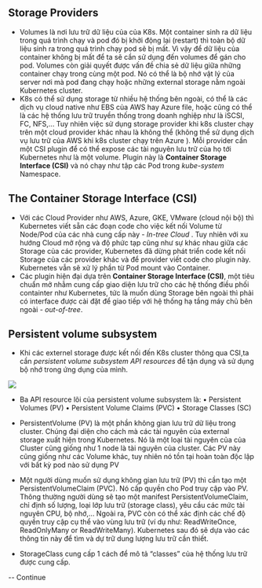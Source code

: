 ## Storage Providers
- Volumes là nơi lưu trữ dữ liệu của của K8s. Một container sinh ra dữ liệu trong quá trình chạy và pod đó bị khởi động lại (restart) thì toàn bộ dữ liệu sinh ra trong quá trình chạy pod sẽ bị mất. Vì vậy để dữ liệu của container không bị mất để ta sẽ cần sử dụng đến volumes để gán cho pod. Volumes còn giải quyết được vấn đề chia sẻ dữ liệu giữa những container chạy trong cùng một pod. Nó có thể là bộ nhớ vật lý của server nơi mà pod đang chạy hoặc những external storage nằm ngoài Kubernetes cluster.
- K8s có thể sử dụng storage từ nhiều hệ thống bên ngoài, có thể là các dịch vụ cloud native như EBS của AWS hay Azure file, hoặc cũng có thể là các hệ thống lưu trữ truyền thống trong doanh nghiệp như là iSCSI, FC, NFS,... Tuy nhiên việc sử dụng storage provider khi k8s cluster chạy trên một cloud provider khác nhau là không thể (không thể sử dụng dịch vụ lưu trữ của AWS khi k8s cluster chạy trên Azure ). Mỗi provider cần một CSI plugin để có thể expose các tài nguyên lưu trữ của họ tới Kubernetes như là một volume. Plugin này là **Container Storage Interface (CSI)** và  nó chạy như tập các Pod trong *kube-system* Namespace.

## The Container Storage Interface (CSI)
- Với các Cloud Provider như AWS, Azure, GKE, VMware (cloud nội bộ) thì Kubernetes viết sẵn các đoạn code cho việc kết nối Volume từ Node/Pod của các nhà cung cấp này - *In-tree Cloud* . Tuy nhiên với xu hướng Cloud mở rộng và độ phức tạp cũng như sự khác nhau giữa các Storage của các provider, Kubernetes đã dừng phát triển code kết nối Storage của các provider khác và để provider viết code cho plugin này. Kubernetes vẫn sẽ xử lý phần từ Pod mount vào Container.
- Các plugin hiện đại dựa trên **Container Storage Interface (CSI)**, một tiêu chuẩn mở nhằm cung cấp giao diện lưu trữ cho các hệ thống điều phối containter như Kubernetes, tức là muốn dùng Storage bên ngoài thì phải có interface được cài đặt để giao tiếp với hệ thống hạ tầng máy chủ bên ngoài - *out-of-tree*.    
## Persistent volume subsystem
- Khi các externel storage được kết nối đến K8s cluster thông qua CSI,ta cần *persistent volume subsystem API resources* để tận dụng và sử dụng bộ nhớ trong ứng dụng của mình.

![](https://i.imgur.com/zeCpQQg.png)
- Ba API resource lõi của persistent volume subsystem là: 
    • Persistent Volumes (PV)
    • Persistent Volume Claims (PVC)
    • Storage Classes (SC)

- PersistentVolume (PV) là một phần không gian lưu trữ dữ liệu trong cluster. Chúng đại diện cho cách mà các tài nguyên của external storage xuất hiện trong Kubernetes. Nó là một loại tài nguyên của của Cluster cũng giống như 1 node là tài nguyên của cluster. Các PV này cũng giống như các Volume khác, tuy nhiên nó tồn tại hoàn toàn độc lập với bất kỳ pod nào sử dụng PV
- Một người dùng muốn sử dụng không gian lưu trữ (PV) thì cần tạo một PersistentVolumeClaim (PVC). Nó cấp quyền cho Pod truy cập vào PV. Thông thường người dùng sẽ tạo một manifest PersistentVolumeClaim, chỉ định số lượng, loại lớp lưu trữ (storage class), yêu cầu các mức tài nguyên CPU, bộ nhớ,... Ngoài ra, PVC còn có thể xác định các chế độ quyền truy cập cụ thể vào vùng lưu trữ (ví dụ như: ReadWriteOnce, ReadOnlyMany or ReadWriteMany). Kubernetes sau đó sẽ dựa vào các thông tin này để tìm và dự trữ dung lượng lưu trữ cần thiết.
- StorageClass cung cấp 1 cách để mô tả “classes” của hệ thống lưu trữ được cung cấp.

-- Continue